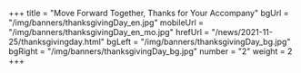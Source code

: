 +++
title = "Move Forward Together, Thanks for Your Accompany"
bgUrl = "/img/banners/thanksgivingDay_en.jpg"
mobileUrl = "/img/banners/thanksgivingDay_en_mo.jpg"
hrefUrl = "/news/2021-11-25/thanksgivingday.html"
bgLeft = "/img/banners/thanksgivingDay_bg.jpg"
bgRight = "/img/banners/thanksgivingDay_bg.jpg"
number = "2"
weight =  2
+++ 